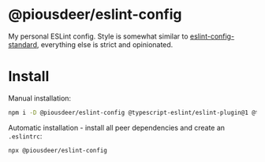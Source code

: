 # @piousdeer/eslint-config
My personal ESLint config. Style is somewhat similar to [eslint-config-standard](https://github.com/standard/eslint-config-standard), everything else is strict and opinionated.

# Install
Manual installation:
```bash
npm i -D @piousdeer/eslint-config @typescript-eslint/eslint-plugin@1 @typescript-eslint/parser@1 eslint@6 typescript@3
```

Automatic installation - install all peer dependencies and create an `.eslintrc`:
```bash
npx @piousdeer/eslint-config
```
